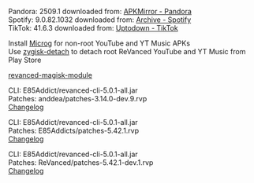 Pandora: 2509.1
downloaded from: [APKMirror - Pandora](https://www.apkmirror.com/apk/pandora/pandora-music-podcasts/pandora-music-podcasts-2509-1-release/pandora-music-podcasts-2509-1-android-apk-download/)  
Spotify: 9.0.82.1032
downloaded from: [Archive - Spotify](https://archive.org/download/e85-apks/apks/com.spotify.music)  
TikTok: 41.6.3
downloaded from: [Uptodown - TikTok](https://tiktok.en.uptodown.com/android/download/1106308524)  

Install [Microg](https://github.com/ReVanced/GmsCore/releases) for non-root YouTube and YT Music APKs  
Use [zygisk-detach](https://github.com/j-hc/zygisk-detach) to detach root ReVanced YouTube and YT Music from Play Store  

[revanced-magisk-module](https://github.com/E85Addicts/revanced-magisk-module)
  
CLI: E85Addict/revanced-cli-5.0.1-all.jar  
Patches: anddea/patches-3.14.0-dev.9.rvp  
[Changelog](https://github.com/anddea/revanced-patches/releases/tag/v3.14.0-dev.9)

CLI: E85Addict/revanced-cli-5.0.1-all.jar  
Patches: E85Addicts/patches-5.42.1.rvp  
[Changelog](https://github.com/E85Addicts/revanced-patches/releases/tag/v5.42.1)

CLI: E85Addict/revanced-cli-5.0.1-all.jar  
Patches: ReVanced/patches-5.42.1-dev.1.rvp  
[Changelog](https://github.com/ReVanced/revanced-patches/releases/tag/v5.42.1-dev.1)  
